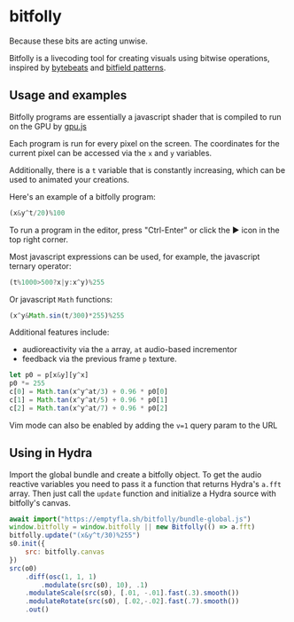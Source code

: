 # bitfolly

Because these bits are acting unwise.

Bitfolly is a livecoding tool for creating visuals using bitwise operations,
inspired by [bytebeats](http://countercomplex.blogspot.com/2011/10/algorithmic-symphonies-from-one-line-of.html) and [bitfield patterns](https://twitter.com/aemkei/status/1378106731386040322).

## Usage and examples

Bitfolly programs are essentially a javascript shader that is compiled to run on the GPU by [gpu.js](https://github.com/gpujs/gpu.js)

Each program is run for every pixel on the screen. The coordinates for the current pixel can
be accessed via the `x` and `y` variables.

Additionally, there is a `t` variable that is constantly increasing, which can be used to
animated your creations.

Here's an example of a bitfolly program:
```javascript
(x&y^t/20)%100
```
To run a program in the editor, press "Ctrl-Enter" or click the ▶️ icon in the top right corner.

Most javascript expressions can be used, for example, the javascript ternary operator:
```javascript
(t%1000>500?x|y:x^y)%255
```

Or javascript `Math` functions:
```javascript
(x^y&Math.sin(t/300)*255)%255
```

Additional features include:
* audioreactivity via the `a` array, `at` audio-based incrementor
* feedback via the previous frame `p` texture.
```javascript
let p0 = p[x&y][y^x]
p0 *= 255
c[0] = Math.tan(x^y^at/3) + 0.96 * p0[0]
c[1] = Math.tan(x^y^at/5) + 0.96 * p0[1]
c[2] = Math.tan(x^y^at/7) + 0.96 * p0[2]
```

Vim mode can also be enabled by adding the `v=1` query param to the URL

## Using in Hydra

Import the global bundle and create a bitfolly object. To get the audio
reactive variables you need to pass it a function that returns Hydra's
`a.fft` array. Then just call the `update` function and initialize a
Hydra source with bitfolly's canvas.

``` javascript
await import("https://emptyfla.sh/bitfolly/bundle-global.js")
window.bitfolly = window.bitfolly || new Bitfolly(() => a.fft)
bitfolly.update("(x&y^t/30)%255")
s0.init({
    src: bitfolly.canvas
})
src(o0)
    .diff(osc(1, 1, 1)
        .modulate(src(s0), 10), .1)
    .modulateScale(src(s0), [.01, -.01].fast(.3).smooth())
    .modulateRotate(src(s0), [.02,-.02].fast(.7).smooth())
    .out()
```
